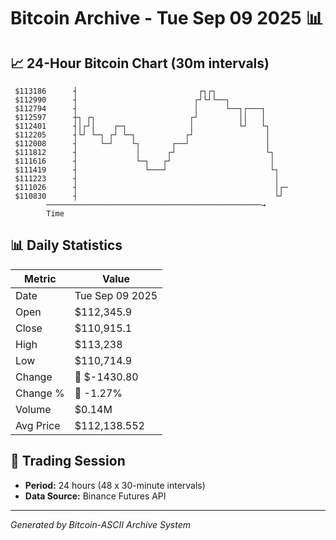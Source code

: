 # Bitcoin Archive - Tue Sep 09 2025 📊

## 📈 24-Hour Bitcoin Chart (30m intervals)

```
 $113186      ┤                           ┌┐┌┐                 
 $112990      ┤                          ┌┘└┘└──┐              
 $112794      ┤                          │      └──┐┌───┐      
 $112597      ┼┐ ┌┐                     ┌┘         ││   │      
 $112401      ┤│┌┘│    ┌─┐              │          └┘   └┐     
 $112205      ┤└┘ └─┐ ┌┘ └─┐           ┌┘                │     
 $112008      ┤     └─┘    └┐       ┌──┘                 │     
 $111812      ┤             │      ┌┘                    └┐    
 $111616      ┤             └─┐   ┌┘                      │    
 $111419      ┤               └───┘                       └┐   
 $111223      ┤                                            │   
 $111026      ┤                                            │┌─ 
 $110830      ┤                                            └┘  
        ────────────────────────────────────────────────→
        Time
```

## 📊 Daily Statistics

| Metric | Value |
|--------|-------|
| Date | Tue Sep 09 2025 |
| Open | $112,345.9 |
| Close | $110,915.1 |
| High | $113,238 |
| Low | $110,714.9 |
| Change | 🔴 $-1430.80 |
| Change % | 🔴 -1.27% |
| Volume | $0.14M |
| Avg Price | $112,138.552 |

## 📅 Trading Session

- **Period:** 24 hours (48 x 30-minute intervals)
- **Data Source:** Binance Futures API

---
*Generated by Bitcoin-ASCII Archive System*
